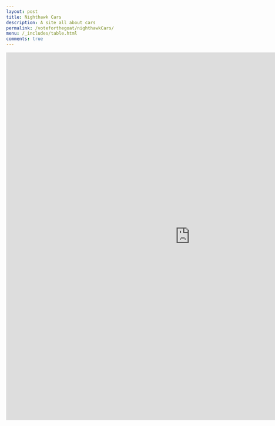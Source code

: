 ```yaml
---
layout: post
title: Nighthawk Cars
description: A site all about cars
permalink: /voteforthegoat/nighthawkCars/
menu: /_includes/table.html
comments: true
---
```


<iframe src="https://voyager162.github.io/carGame/index.html"
        width="1000" 
        height="1000" 
        frameborder="0">
</iframe>